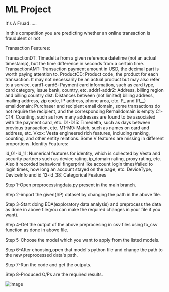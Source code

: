 # ML Project
It's A Fruad .....

In this competition you are predicting whether an online transaction is fraudulent or not

Transaction Features:

TransactionDT: Timedelta from a given reference datetime (not an actual timestamp), but the time difference in seconds from a certain time.
TransactionAMT: Transaction payment amount in USD, the decimal part is worth paying attention to.
ProductCD: Product code, the product for each transaction. It may not necessarily be an actual product but may also refer to a service.
card1-card6: Payment card information, such as card type, card category, issue bank, country, etc.
addr1-addr2: Address, billing region and billing country
dist: Distances between (not limited) billing address, mailing address, zip code, IP address, phone area, etc.
P_ and (R__) emaildomain: Purchaser and recipient email domain, some transactions do not require the recipient, and the corresponding Remaildomain is empty
C1-C14: Counting, such as how many addresses are found to be associated with the payment card, etc.
D1-D15: Timedelta, such as days between previous transaction, etc.
M1-M9: Match, such as names on card and address, etc.
Vxxx: Vesta engineered rich features, including ranking, counting, and other entity relations. Some V features are missing in different proportions.
Identity Features:

id_01-id_11: Numerical features for identity, which is collected by Vesta and security partners such as device rating, ip_domain rating, proxy rating, etc. Also it recorded behavioral fingerprint like account login times/failed to login times, how long an account stayed on the page, etc.
DeviceType, DeviceInfo and id_12-id_38: Categorical Features


Step 1-Open preprocessingdata.py present in the main branch.

Step 2-import the given(I/P) dataset by changing the path in the above file.

Step 3-Start doing EDA(exploratory data analysis) and preprocess the data as done in above file(you can make the required changes in your file if you want).

Step 4-Get the output of the above preprocesing in csv files using to_csv function as done in above file.

Step 5-Choose the model which you want to apply from the listed models.

Step 6-After choosing,open that model's python file and change the path to the new preprocessed data's path.

Step 7-Run the code and get the outputs.

Step 8-Produced O/Ps are the required results.

![image](https://user-images.githubusercontent.com/54600301/207419280-b24aa226-6fb2-443e-80ca-b0eb2f83bc0e.png)


